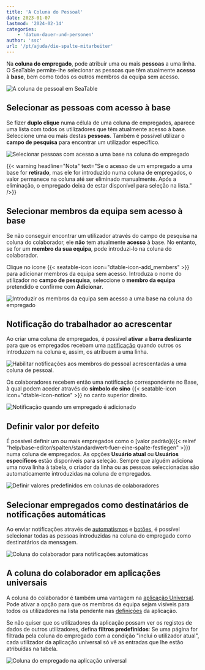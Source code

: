 ```yaml
---
title: 'A Coluna do Pessoal'
date: 2023-01-07
lastmod: '2024-02-14'
categories:
    - 'datum-dauer-und-personen'
author: 'ssc'
url: '/pt/ajuda/die-spalte-mitarbeiter'
---
```


Na **coluna do empregado**, pode atribuir uma ou mais **pessoas** a uma linha. O SeaTable permite-lhe selecionar as pessoas que têm atualmente **acesso** à **base**, bem como todos os outros membros da equipa sem acesso.

![A coluna de pessoal em SeaTable](images/employee-column.png)

## Selecionar as pessoas com acesso à base

Se fizer **duplo clique** numa célula de uma coluna de empregados, aparece uma lista com todos os utilizadores que têm atualmente acesso à base. Seleccione uma ou mais destas **pessoas**. Também é possível utilizar o **campo de pesquisa** para encontrar um utilizador específico.

![Selecionar pessoas com acesso a uma base na coluna do empregado](images/Personen-mit-Zugriff-auf-eine-Base-in-der-Mitarbeiter-Spalte-auswaehlen.png)

{{< warning  headline="Nota"  text="Se o acesso de um empregado a uma base for **retirado**, mas ele for introduzido numa coluna de empregados, o valor permanece na coluna até ser eliminado manualmente. Após a eliminação, o empregado deixa de estar disponível para seleção na lista." />}}

## Selecionar membros da equipa sem acesso à base

Se não conseguir encontrar um utilizador através do campo de pesquisa na coluna do colaborador, ele **não** tem atualmente **acesso** à base. No entanto, se for um **membro da sua equipa**, pode introduzi-lo na coluna do colaborador.

Clique no ícone {{< seatable-icon icon="dtable-icon-add\_members" >}} para adicionar membros da equipa sem acesso. Introduza o nome do utilizador no **campo de pesquisa**, seleccione o **membro da equipa** pretendido e confirme com **Adicionar**.

![Introduzir os membros da equipa sem acesso a uma base na coluna do empregado](images/Teammitglieder-ohne-Zugriff-auf-eine-Base-in-die-Mitarbeiter-Spalte-eintragen.gif)

## Notificação do trabalhador ao acrescentar

Ao criar uma coluna de empregados, é possível **ativar** a **barra deslizante** para que os empregados recebam uma [notificação](https://seatable.io/pt/docs/benachrichtigungen/sinn-und-zweck-von-benachrichtigungen-in-seatable/) quando outros os introduzem na coluna e, assim, os atribuem a uma linha.

![Habilitar notificações aos membros do pessoal acrescentadas a uma coluna de pessoal.](images/turn-on-notification-for-collaborateur-1.png)

Os colaboradores recebem então uma notificação correspondente no Base, à qual podem aceder através do **símbolo de sino** {{< seatable-icon icon="dtable-icon-notice" >}} no canto superior direito.

![Notificação quando um empregado é adicionado](images/Benachrichtigung-wenn-Mitarbeiter-hinzugefuegt-wird.png)

## Definir valor por defeito

É possível definir um ou mais empregados como o [valor padrão]({{< relref "help/base-editor/spalten/standardwert-fuer-eine-spalte-festlegen" >}}) numa coluna de empregados. As opções **Usuário atual** ou **Usuários específicos** estão disponíveis para seleção. Sempre que alguém adiciona uma nova linha à tabela, o criador da linha ou as pessoas seleccionadas são automaticamente introduzidas na coluna de empregados.

![Definir valores predefinidos em colunas de colaboradores](images/Set-default-values-in-collaborator-columns.png)

## Selecionar empregados como destinatários de notificações automáticas

Ao enviar notificações através de [automatismos](https://seatable.io/pt/docs/arbeiten-mit-automationen/anlegen-einer-automation/) e [botões](https://seatable.io/pt/docs/andere-spalten/die-schaltflaeche/), é possível selecionar todas as pessoas introduzidas na coluna do empregado como destinatários da mensagem.

![Coluna do colaborador para notificações automáticas](images/Collaborator-column-for-automated-notifications.gif)

## A coluna do colaborador em aplicações universais

A coluna do colaborador é também uma vantagem na [aplicação Universal](https://seatable.io/pt/docs/apps/universelle-app/). Pode ativar a opção para que os membros da equipa sejam visíveis para todos os utilizadores na lista pendente nas [definições](https://seatable.io/pt/docs/universelle-apps/einstellungen-einer-universellen-app-aendern/) da aplicação.

Se não quiser que os utilizadores da aplicação possam ver os registos de dados de outros utilizadores, defina **filtros predefinidos**: Se uma página for filtrada pela coluna do empregado com a condição "inclui o utilizador atual", cada utilizador da aplicação universal só vê as entradas que lhe estão atribuídas na tabela.

![Coluna do empregado na aplicação universal](images/Mitarbeiter-Spalte-in-der-Universellen-App.gif)
